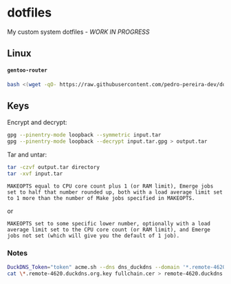 # dotfiles

My custom system dotfiles - *_WORK IN PROGRESS_*

## Linux

#### `gentoo-router` 

```bash
bash <(wget -qO- https://raw.githubusercontent.com/pedro-pereira-dev/dotfiles/refs/heads/main/gentoo-router/install.sh)
```

## Keys

Encrypt and decrypt:

```bash
gpg --pinentry-mode loopback --symmetric input.tar
gpg --pinentry-mode loopback --decrypt input.tar.gpg > output.tar
```

Tar and untar:

```bash
tar -czvf output.tar directory
tar -xvf input.tar
```

    MAKEOPTS equal to CPU core count plus 1 (or RAM limit), Emerge jobs set to half that number rounded up, both with a load average limit set to 1 more than the number of Make jobs specified in MAKEOPTS.

or

    MAKEOPTS set to some specific lower number, optionally with a load average limit set to the CPU core count (or RAM limit), and Emerge jobs not set (which will give you the default of 1 job).

### Notes

```bash
DuckDNS_Token="token" acme.sh --dns dns_duckdns --domain '*.remote-4620.duckdns.org' --issue
cat \*.remote-4620.duckdns.org.key fullchain.cer > remote-4620.duckdns.org.pem
```

